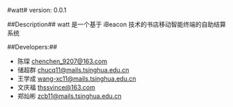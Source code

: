#watt#
version: 0.0.1
 
##Description##
watt 是一个基于 iBeacon 技术的书店移动智能终端的自助结算系统

##Developers:##
- 陈琛 chenchen_9207@163.com
- 储超群 chucq11@mails.tsinghua.edu.cn
- 王学成 wang-xc11@mails.tsinghua.edu.cn
- 文庆福 thssvince@163.com
- 郑灿彬 zcb11@mails.tsinghua.edu.cn
